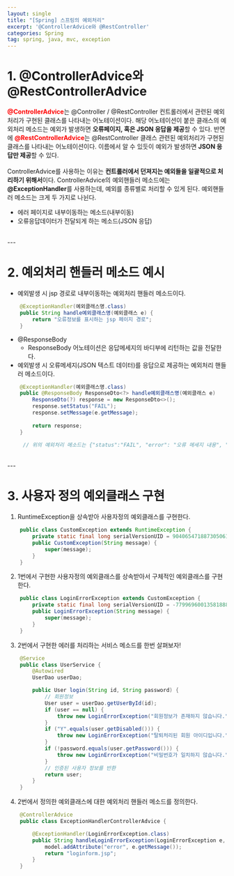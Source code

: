 ```yaml
---
layout: single
title: "[Spring] 스프링의 예외처리"
excerpt: '@ControllerAdvice와 @RestController'
categories: Spring
tag: spring, java, mvc, exception
---
```


# 1. @ControllerAdvice와 @RestControllerAdvice
<span style="color:red">**@ControllerAdvice**</span>는 @Controller / @RestController 컨트롤러에서 관련된 예외처리가 구현된 클래스를 나타내는 어노테이션이다. 해당 어노테이션이 붙은 클래스의 예외처리 메소드는 예외가 발생하면 **오류페이지, 혹은 JSON 응답을 제공**할 수 있다. 반면에 <span style="color:red">**@RestControllerAdvice**</span>는 @RestController 클래스 관련된 예외처리가 구현된 클래스를 나타내는 어노테이션이다. 이름에서 알 수 있듯이 예외가 발생하면 **JSON 응답만 제공**할 수 있다.
<br><br>
ControllerAdvice를 사용하는 이유는 **컨트롤러에서 던져지는 예외들을 일괄적으로 처리하기 위해서**이다. ControllerAdvice의 예외핸들러 메소드에는 **@ExceptionHandler**를 사용하는데, 예외를 종류별로 처리할 수 있게 된다. 예외핸들러 메소드는 크게 두 가지로 나뉜다.
- 에러 페이지로 내부이동하는 메소드(내부이동)
- 오류응답데이터가 전달되게 하는 메소드(JSON 응답)

<br>
---

# 2. 예외처리 핸들러 메소드 예시
- 예외발생 시 jsp 경로로 내부이동하는 예외처리 핸들러 메소드이다. 

```java
    @ExceptionHandler(예외클래스명.class)
    public String handle예외클래스명(예외클래스 e) {
        return "오류정보를 표시하는 jsp 페이지 경로";
    }
```

- @ResponseBody
    - ResponseBody 어노테이션은 응답메세지의 바디부에 리턴하는 값을 전달한다.
-  예외발생 시 오류메세지(JSON 텍스트 데이터)를 응답으로 제공하는 예외처리 핸들러 메소드이다.

```java
    @ExceptionHandler(예외클래스명.class)
	public @ResponseBody ResponseDto<?> handle예외클래스명(예외클래스 e)
        ResponseDto(?) response = new ResponseDto<>();
        response.setStatus("FAIL");
        response.setMessage(e.getMessage);
        
        return response;
	}
	  
	 // 위의 예외처리 메소드는 {"status":"FAIL", "error": "오류 메세지 내용", "items": null}을 응답으로 보낸다.
```

<br>
---

# 3. 사용자 정의 예외클래스 구현
1. RuntimeException을 상속받아 사용자정의 예외클래스를 구현한다.
```java
    public class CustomException extends RuntimeException {
        private static final long serialVersionUID = 9040654718873050613L;
        public CustomException(String message) {
            super(message);
        }
    }
```
2. 1번에서 구현한 사용자정의 예외클래스를 상속받아서 구체적인 예외클래스를 구현한다.
```java
    public class LoginErrorException extends CustomException {
        private static final long serialVersionUID = -7799696001358188839L;
        public LoginErrorException(String message) {
            super(message);
        }
    }
```
3. 2번에서 구현한 에러를 처리하는 서비스 메소드를 한번 살펴보자!
```java
    @Service
    public class UserService {
        @Autowired
        UserDao userDao;

        public User login(String id, String password) {
            // 회원정보
            User user = userDao.getUserById(id);
            if (user == null) {
                throw new LoginErrorException("회원정보가 존재하지 않습니다.");
            }
            if ("Y".equals(user.getDisabled())) {
                throw new LoginErrorException("탈퇴처리된 회원 아이디입니다.");
            }
            if (!password.equals(user.getPassword())) {
                throw new LoginErrorException("비밀번호가 일치하지 않습니다.");
            }
            // 인증된 사용자 정보를 반환
            return user;
        }
    }
```
4. 2번에서 정의한 예외클래스에 대한 예외처리 핸들러 메소드를 정의한다.
```java
    @ControllerAdvice
    public class ExceptionHandlerControllerAdvice {

        @ExceptionHandler(LoginErrorException.class)
        public String handleLoginErrorException(LoginErrorException e, Model model) {
            model.addAttribute("error", e.getMessage());
            return "loginform.jsp";
        }
    }
```
